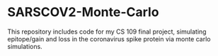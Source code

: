# SARSCOV2-Monte-Carlo
This repository includes code for my CS 109 final project, simulating epitope/gain and loss in the coronavirus spike protein via monte carlo simulations. 
